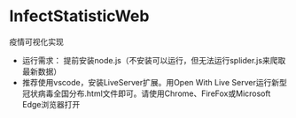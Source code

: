 # InfectStatisticWeb
疫情可视化实现
+ 运行需求：
 提前安装node.js（不安装可以运行，但无法运行splider.js来爬取最新数据）
+ 推荐使用vscode，安装LiveServer扩展。用Open With Live Server运行新型冠状病毒全国分布.html文件即可。请使用Chrome、FireFox或Microsoft Edge浏览器打开
